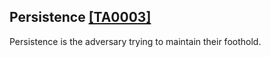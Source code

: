 ## Persistence [\[TA0003\]](https://attack.mitre.org/tactics/TA0003)

Persistence is the adversary trying to maintain their foothold.
